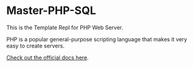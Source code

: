 # Master-PHP-SQL

This is the Template Repl for PHP Web Server.

PHP is a popular general-purpose scripting language that makes it very easy to create servers.

[Check out the official docs here](https://www.php.net/docs.php).
